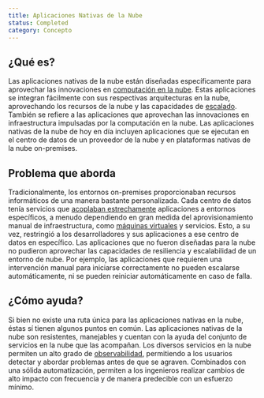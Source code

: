 ```yaml
---
title: Aplicaciones Nativas de la Nube
status: Completed
category: Concepto
---
```


## ¿Qué es?

Las aplicaciones nativas de la nube están diseñadas específicamente para aprovechar las innovaciones en [computación en la nube](/es/cloud_computing/).
Estas aplicaciones se integran fácilmente con sus respectivas arquitecturas en la nube, aprovechando los recursos de la nube y las capacidades de [escalado](/scalability/). También se refiere a las aplicaciones que aprovechan las innovaciones en infraestructura impulsadas por la computación en la nube. Las aplicaciones nativas de la nube de hoy en día incluyen aplicaciones que se ejecutan en el centro de datos de un proveedor de la nube y en plataformas nativas de la nube on-premises.

## Problema que aborda

Tradicionalmente, los entornos on-premises proporcionaban recursos informáticos de una manera bastante personalizada.
Cada centro de datos tenía servicios que [acoplaban estrechamente](/es/tightly-coupled-architectures/) aplicaciones a entornos específicos,
a menudo dependiendo en gran medida del aprovisionamiento manual de infraestructura, como [máquinas virtuales](/es/virtual_machine/) y servicios.
Esto, a su vez, restringió a los desarrolladores y sus aplicaciones a ese centro de datos en específico.
Las aplicaciones que no fueron diseñadas para la nube no pudieron aprovechar las capacidades de resiliencia y escalabilidad de un entorno de nube.
Por ejemplo, las aplicaciones que requieren una intervención manual para iniciarse correctamente no pueden escalarse automáticamente,
ni se pueden reiniciar automáticamente en caso de falla.

## ¿Cómo ayuda?

Si bien no existe una ruta única para las aplicaciones nativas en la nube, éstas sí tienen algunos puntos en común.
Las aplicaciones nativas de la nube son resistentes, manejables y cuentan con la ayuda del conjunto de servicios en la nube que las acompañan.
Los diversos servicios en la nube permiten un alto grado de [observabilidad](/es/observability/), permitiendo a los usuarios detectar y abordar problemas antes de que se agraven. Combinados con una sólida automatización, permiten a los ingenieros realizar cambios de alto impacto con frecuencia y de manera predecible con un esfuerzo mínimo.
